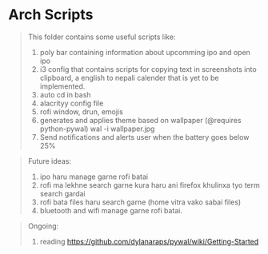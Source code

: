 # Arch Scripts
> This folder contains some useful scripts like:
> 1. poly bar containing information about upcomming ipo and open ipo
> 2. i3 config that contains scripts for copying text in screenshots into clipboard, a english to nepali calender that is yet to be implemented.
> 3. auto cd in bash
> 4. alacrityy config file
> 5. rofi window, drun, emojis
> 6. generates and applies theme based on wallpaper (@requires python-pywal) wal -i wallpaper.jpg
> 7. Send notifications and alerts user when the battery goes below 25%

> Future ideas: 
> 1. ipo haru manage garne rofi batai
> 2. rofi ma lekhne search garne kura haru ani firefox khulinxa tyo term search gardai
> 3. rofi bata files haru search garne (home vitra vako sabai files)
> 4. bluetooth and wifi manage garne rofi batai.

> Ongoing:
>1. reading https://github.com/dylanaraps/pywal/wiki/Getting-Started
